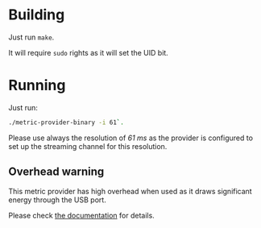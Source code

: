 # Building

Just run `make`.

It will require `sudo` rights as it will set the UID bit.

# Running

Just run: 
```bash
./metric-provider-binary -i 61`.
```

Please use always the resolution of *61 ms* as the provider is configured
to set up the streaming channel for this resolution.


## Overhead warning

This metric provider has high overhead when used as it draws significant energy
through the USB port.

Please check [the documentation](https://docs.green-coding.org/docs/measuring/metric-providers/psu-energy-dc-machine/) for details.